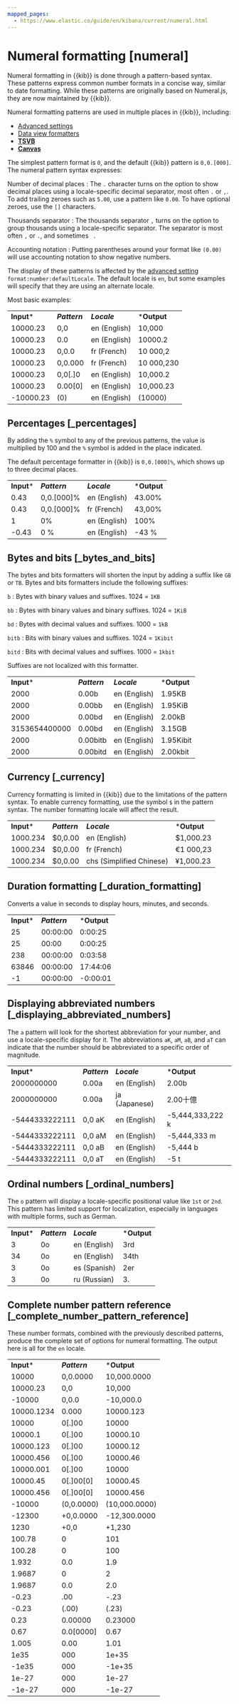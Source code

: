```yaml
---
mapped_pages:
  - https://www.elastic.co/guide/en/kibana/current/numeral.html
---
```


# Numeral formatting [numeral]

Numeral formatting in {{kib}} is done through a pattern-based syntax. These patterns express common number formats in a concise way, similar to date formatting. While these patterns are originally based on Numeral.js, they are now maintained by {{kib}}.

Numeral formatting patterns are used in multiple places in {{kib}}, including:

* [Advanced settings](https://www.elastic.co/guide/en/kibana/current/advanced-options.html)
* [Data view formatters](find-and-organize/data-views.md#field-formatters-numeric)
* [**TSVB**](visualize/legacy-editors/tsvb.md#tsvb-panel)
* [**Canvas**](visualize/canvas.md)

The simplest pattern format is `0`, and the default {{kib}} pattern is `0,0.[000]`. The numeral pattern syntax expresses:

Number of decimal places
:   The `.` character turns on the option to show decimal places using a locale-specific decimal separator, most often `.` or `,`. To add trailing zeroes such as `5.00`, use a pattern like `0.00`. To have optional zeroes, use the `[]` characters.

Thousands separator
:   The thousands separator `,` turns on the option to group thousands using a locale-specific separator. The separator is most often `,` or `.`, and sometimes ` `.

Accounting notation
:   Putting parentheses around your format like `(0.00)` will use accounting notation to show negative numbers.

The display of these patterns is affected by the [advanced setting](https://www.elastic.co/guide/en/kibana/current/advanced-options.html#kibana-general-settings) `format:number:defaultLocale`. The default locale is `en`, but some examples will specify that they are using an alternate locale.

Most basic examples:

|     |     |     |     |
| --- | --- | --- | --- |
| **Input*** | ***Pattern*** | ***Locale*** | ***Output** |
| 10000.23 | 0,0 | en (English) | 10,000 |
| 10000.23 | 0.0 | en (English) | 10000.2 |
| 10000.23 | 0,0.0 | fr (French) | 10 000,2 |
| 10000.23 | 0,0.000 | fr (French) | 10 000,230 |
| 10000.23 | 0,0[.]0 | en (English) | 10,000.2 |
| 10000.23 | 0.00[0] | en (English) | 10,000.23 |
| -10000.23 | (0) | en (English) | (10000) |


## Percentages [_percentages]

By adding the `%` symbol to any of the previous patterns, the value is multiplied by 100 and the `%` symbol is added in the place indicated.

The default percentage formatter in {{kib}} is `0,0.[000]%`, which shows up to three decimal places.

|     |     |     |     |
| --- | --- | --- | --- |
| **Input*** | ***Pattern*** | ***Locale*** | ***Output** |
| 0.43 | 0,0.[000]% | en (English) | 43.00% |
| 0.43 | 0,0.[000]% | fr (French) | 43,00% |
| 1 | 0% | en (English) | 100% |
| -0.43 | 0 % | en (English) | -43 % |


## Bytes and bits [_bytes_and_bits]

The bytes and bits formatters will shorten the input by adding a suffix like `GB` or `TB`. Bytes and bits formatters include the following suffixes:

`b`
:   Bytes with binary values and suffixes. 1024 = `1KB`

`bb`
:   Bytes with binary values and binary suffixes. 1024 = `1KiB`

`bd`
:   Bytes with decimal values and suffixes. 1000 = `1kB`

`bitb`
:   Bits with binary values and suffixes. 1024 = `1Kibit`

`bitd`
:   Bits with decimal values and suffixes. 1000 = `1kbit`

Suffixes are not localized with this formatter.

|     |     |     |     |
| --- | --- | --- | --- |
| **Input*** | ***Pattern*** | ***Locale*** | ***Output** |
| 2000 | 0.00b | en (English) | 1.95KB |
| 2000 | 0.00bb | en (English) | 1.95KiB |
| 2000 | 0.00bd | en (English) | 2.00kB |
| 3153654400000 | 0.00bd | en (English) | 3.15GB |
| 2000 | 0.00bitb | en (English) | 1.95Kibit |
| 2000 | 0.00bitd | en (English) | 2.00kbit |


## Currency [_currency]

Currency formatting is limited in {{kib}} due to the limitations of the pattern syntax. To enable currency formatting, use the symbol `$` in the pattern syntax. The number formatting locale will affect the result.

|     |     |     |     |
| --- | --- | --- | --- |
| **Input*** | ***Pattern*** | ***Locale*** | ***Output** |
| 1000.234 | $0,0.00 | en (English) | $1,000.23 |
| 1000.234 | $0,0.00 | fr (French) | €1 000,23 |
| 1000.234 | $0,0.00 | chs (Simplified Chinese) | ¥1,000.23 |


## Duration formatting [_duration_formatting]

Converts a value in seconds to display hours, minutes, and seconds.

|     |     |     |
| --- | --- | --- |
| **Input*** | ***Pattern*** | ***Output** |
| 25 | 00:00:00 | 0:00:25 |
| 25 | 00:00 | 0:00:25 |
| 238 | 00:00:00 | 0:03:58 |
| 63846 | 00:00:00 | 17:44:06 |
| -1 | 00:00:00 | -0:00:01 |


## Displaying abbreviated numbers [_displaying_abbreviated_numbers]

The `a` pattern will look for the shortest abbreviation for your number, and use a locale-specific display for it. The abbreviations `aK`, `aM`, `aB`, and `aT` can indicate that the number should be abbreviated to a specific order of magnitude.

|     |     |     |     |
| --- | --- | --- | --- |
| **Input*** | ***Pattern*** | ***Locale*** | ***Output** |
| 2000000000 | 0.00a | en (English) | 2.00b |
| 2000000000 | 0.00a | ja (Japanese) | 2.00十億 |
| -5444333222111 | 0,0 aK | en (English) | -5,444,333,222 k |
| -5444333222111 | 0,0 aM | en (English) | -5,444,333 m |
| -5444333222111 | 0,0 aB | en (English) | -5,444 b |
| -5444333222111 | 0,0 aT | en (English) | -5 t |


## Ordinal numbers [_ordinal_numbers]

The `o` pattern will display a locale-specific positional value like `1st` or `2nd`. This pattern has limited support for localization, especially in languages with multiple forms, such as German.

|     |     |     |     |
| --- | --- | --- | --- |
| **Input*** | ***Pattern*** | ***Locale*** | ***Output** |
| 3 | 0o | en (English) | 3rd |
| 34 | 0o | en (English) | 34th |
| 3 | 0o | es (Spanish) | 2er |
| 3 | 0o | ru (Russian) | 3. |


## Complete number pattern reference [_complete_number_pattern_reference]

These number formats, combined with the previously described patterns, produce the complete set of options for numeral formatting. The output here is all for the `en` locale.

|     |     |     |
| --- | --- | --- |
| **Input*** | ***Pattern*** | ***Output** |
| 10000 | 0,0.0000 | 10,000.0000 |
| 10000.23 | 0,0 | 10,000 |
| -10000 | 0,0.0 | -10,000.0 |
| 10000.1234 | 0.000 | 10000.123 |
| 10000 | 0[.]00 | 10000 |
| 10000.1 | 0[.]00 | 10000.10 |
| 10000.123 | 0[.]00 | 10000.12 |
| 10000.456 | 0[.]00 | 10000.46 |
| 10000.001 | 0[.]00 | 10000 |
| 10000.45 | 0[.]00[0] | 10000.45 |
| 10000.456 | 0[.]00[0] | 10000.456 |
| -10000 | (0,0.0000) | (10,000.0000) |
| -12300 | +0,0.0000 | -12,300.0000 |
| 1230 | +0,0 | +1,230 |
| 100.78 | 0 | 101 |
| 100.28 | 0 | 100 |
| 1.932 | 0.0 | 1.9 |
| 1.9687 | 0 | 2 |
| 1.9687 | 0.0 | 2.0 |
| -0.23 | .00 | -.23 |
| -0.23 | (.00) | (.23) |
| 0.23 | 0.00000 | 0.23000 |
| 0.67 | 0.0[0000] | 0.67 |
| 1.005 | 0.00 | 1.01 |
| 1e35 | 000 | 1e+35 |
| -1e35 | 000 | -1e+35 |
| 1e-27 | 000 | 1e-27 |
| -1e-27 | 000 | -1e-27 |

